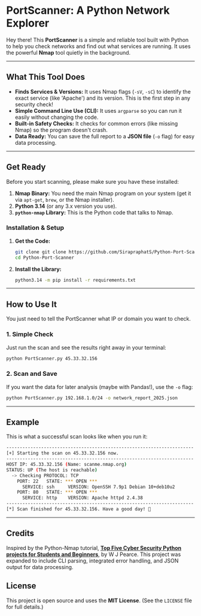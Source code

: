# PortScanner: A Python Network Explorer

Hey there! This **PortScanner** is a simple and reliable tool built with Python to help you check networks and find out what services are running. It uses the powerful **Nmap** tool quietly in the background.

---


## What This Tool Does 

* **Finds Services & Versions:** It uses Nmap flags (`-sV`, `-sC`) to identify the exact service (like 'Apache') and its version. This is the first step in any security check!
* **Simple Command Line Use (CLI):** It uses `argparse` so you can run it easily without changing the code.
* **Built-in Safety Checks:** It checks for common errors (like missing Nmap) so the program doesn't crash.
* **Data Ready:** You can save the full report to a **JSON file** (`-o` flag) for easy data processing.

---


## Get Ready 

Before you start scanning, please make sure you have these installed:

1.  **Nmap Binary:** You need the main Nmap program on your system (get it via `apt-get`, `brew`, or the Nmap installer).
2.  **Python 3.14** (or any 3.x version you use).
3.  **`python-nmap` Library:** This is the Python code that talks to Nmap.


### Installation & Setup

1.  **Get the Code:**
    ```bash
    git clone git clone https://github.com/SirapraphatS/Python-Port-Scanner.git
    cd Python-Port-Scanner
    ```

2.  **Install the Library:**
    ```bash
    python3.14 -m pip install -r requirements.txt
    ```

---


## How to Use It 

You just need to tell the PortScanner what IP or domain you want to check.

### 1. Simple Check 

Just run the scan and see the results right away in your terminal:

```bash
python PortScanner.py 45.33.32.156
````

### 2. Scan and Save 

If you want the data for later analysis (maybe with Pandas\!), use the `-o` flag:

```bash
python PortScanner.py 192.168.1.0/24 -o network_report_2025.json
```

-----


## Example 

This is what a successful scan looks like when you run it:

```bash
----------------------------------------------------------------------
[+] Starting the scan on 45.33.32.156 now.
----------------------------------------------------------------------
HOST IP: 45.33.32.156 (Name: scanme.nmap.org)
STATUS: UP (The host is reachable)
  -> Checking PROTOCOL: TCP
    PORT: 22   STATE: *** OPEN ***
      SERVICE: ssh     VERSION: OpenSSH 7.9p1 Debian 10+deb10u2
    PORT: 80   STATE: *** OPEN ***
      SERVICE: http    VERSION: Apache httpd 2.4.38
----------------------------------------------------------------------
[*] Scan finished for 45.33.32.156. Have a good day! 👋
```

-----


## Credits
Inspired by the Python-Nmap tutorial, **[Top Five Cyber Security Python projects for Students and Beginners](https://youtu.be/tbhYxd2sfAE?si=b56JUPDyLLBJEt1Q)**, by W J Pearce. This project was expanded to include CLI parsing, integrated error handling, and JSON output for data processing.


## License

This project is open source and uses the **MIT License**. (See the `LICENSE` file for full details.)
